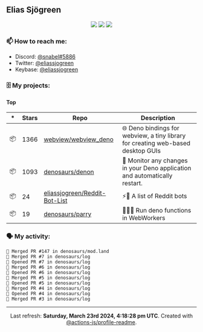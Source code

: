 ## Elias Sjögreen

<p align="center">
  <img src="https://img.shields.io/badge/🎂-dec. 2003-success" />
  <img src="https://img.shields.io/badge/🌎-Stockholm-informational" />
  <img src="https://img.shields.io/badge/👦-He/Him-informational" />
</p>

### 📫 How to reach me:

- Discord: [@snabel#5886](https://discord.com/users/267978757799673866)
- Twitter: [@eliassjogreen](https://twitter.com/eliassjogreen)
- Keybase: [@eliassjogreen](https://keybase.io/eliassjogreen)

### 🗄 My projects:

#### Top
|*|Stars|Repo|Description|
|---|---|---|---|
| 📦 | 1366 | [webview/webview_deno](https://github.com/webview/webview_deno) | 🌐 Deno bindings for webview, a tiny library for creating web-based desktop GUIs |
| 📦 | 1093 | [denosaurs/denon](https://github.com/denosaurs/denon) | 👀 Monitor any changes in your Deno application and automatically restart. |
| 📦 | 24 | [eliassjogreen/Reddit-Bot-List](https://github.com/eliassjogreen/Reddit-Bot-List) | ⚡️🤖 A list of Reddit bots |
| 📦 | 19 | [denosaurs/parry](https://github.com/denosaurs/parry) | 👷🏽‍♂️ Run deno functions in WebWorkers |

### 🗣 My activity:

```
🎉 Merged PR #147 in denosaurs/mod.land
🎉 Merged PR #7 in denosaurs/log
💪 Opened PR #7 in denosaurs/log
🎉 Merged PR #6 in denosaurs/log
💪 Opened PR #6 in denosaurs/log
🎉 Merged PR #5 in denosaurs/log
💪 Opened PR #5 in denosaurs/log
🎉 Merged PR #4 in denosaurs/log
💪 Opened PR #4 in denosaurs/log
🎉 Merged PR #3 in denosaurs/log
```

------------
<p align="center">Last refresh: <b>Saturday, March 23rd 2024, 4:18:28 pm UTC</b>. Created with <a href=https://github.com/marketplace/actions/profile-readme>@actions-js/profile-readme</a>.</p>
